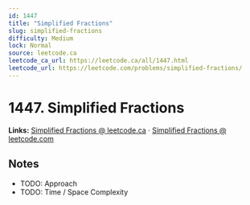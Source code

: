 ```yaml
--- 
id: 1447
title: "Simplified Fractions"
slug: simplified-fractions
difficulty: Medium
lock: Normal
source: leetcode.ca
leetcode_ca_url: https://leetcode.ca/all/1447.html
leetcode_url: https://leetcode.com/problems/simplified-fractions/
---
```


# 1447. Simplified Fractions

**Links:** [Simplified Fractions @ leetcode.ca](https://leetcode.ca/all/1447.html) · [Simplified Fractions @ leetcode.com](https://leetcode.com/problems/simplified-fractions/)

## Notes
- TODO: Approach
- TODO: Time / Space Complexity
